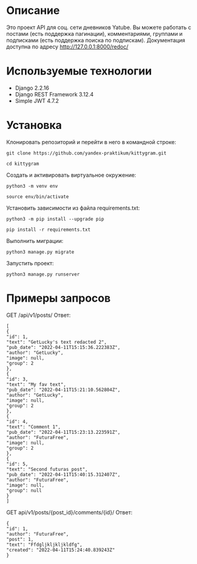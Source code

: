 # Описание

Это проект API для соц. сети дневников Yatube. Вы можете работать с постами (есть поддержка пагинации), комментариями, группами и подписками (есть поддержка поиска по подпискам). Документация доступна по адресу http://127.0.0.1:8000/redoc/

# Используемые технологии

- Django 2.2.16
- Django REST Framework 3.12.4
- Simple JWT 4.7.2

# Установка

Клонировать репозиторий и перейти в него в командной строке:

```
git clone https://github.com/yandex-praktikum/kittygram.git
```

```
cd kittygram
```

Cоздать и активировать виртуальное окружение:
```
python3 -m venv env
```

```
source env/bin/activate
```

Установить зависимости из файла requirements.txt:

```
python3 -m pip install --upgrade pip
```

```
pip install -r requirements.txt
```

Выполнить миграции:
```
python3 manage.py migrate
```

Запустить проект:
```
python3 manage.py runserver
```

# Примеры запросов

GET /api/v1/posts/
Ответ:
```
[
{
"id": 1,
"text": "GetLucky's text redacted 2",
"pub_date": "2022-04-11T15:15:36.222383Z",
"author": "GetLucky",
"image": null,
"group": 2
},
{
"id": 3,
"text": "My fav text",
"pub_date": "2022-04-11T15:21:10.562804Z",
"author": "GetLucky",
"image": null,
"group": 2
},
{
"id": 4,
"text": "Comment 1",
"pub_date": "2022-04-11T15:23:13.223591Z",
"author": "FuturaFree",
"image": null,
"group": 2
},
{
"id": 5,
"text": "Second futuras post",
"pub_date": "2022-04-11T15:40:15.312407Z",
"author": "FuturaFree",
"image": null,
"group": null
}
]
```

GET api/v1/posts/{post_id}/comments/{id}/
Ответ:
```
{
"id": 1,
"author": "FuturaFree",
"post": 1,
"text": "Ffdgljkljkljkldfg",
"created": "2022-04-11T15:24:40.839243Z"
}
```

